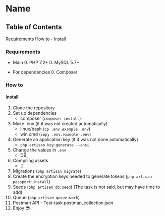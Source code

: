 # Name

## Table of Contents

[Requirements](#requirements)
[How to](#how-to)
    - [Install](#install)

### Requirements

- Main
    0. PHP 7.2+
    0. MySQL 5.7+

- For dependencies
    0. Composer

### How to

#### Install

1. Clone the repository
2. Set up dependencies
    - composer (`composer install`)
3. Make .env (if it was not created automatically)
    - linux/bash (`cp .env.example .env`)
    - win cmd (`copy .env.example .env`)
4. Generate an application key (if it was not done automatically)
    - `php artisan key:generate --ansi`
5. Change the values in `.env`
    - DB_
6. Compiling assets
    - []
7. Migrations (`php artisan migrate`)
8. Create the encryption keys needed to generate tokens (`php artisan passport:install`)
9. Seeds (`php artisan db:seed`) (The task is not said, but may have time to add)
10. Queue (`php artisan queue:work`)
11. Postman API - Test-task.postman_collection.json
12. Enjoy 😎

